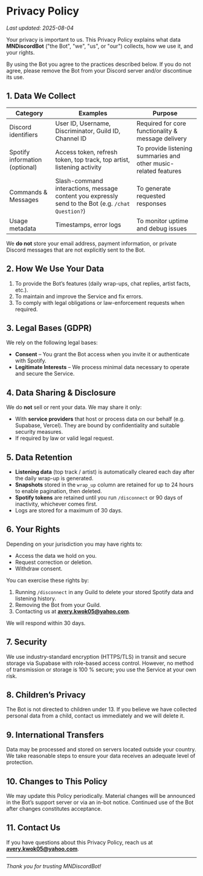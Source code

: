# Privacy Policy

_Last updated: 2025-08-04_

Your privacy is important to us.  This Privacy Policy explains what data **MNDiscordBot** ("the Bot", "we", "us", or "our") collects, how we use it, and your rights.

By using the Bot you agree to the practices described below.  If you do not agree, please remove the Bot from your Discord server and/or discontinue its use.

## 1. Data We Collect

| Category | Examples | Purpose |
|----------|----------|---------|
| Discord identifiers | User ID, Username, Discriminator, Guild ID, Channel ID | Required for core functionality & message delivery |
| Spotify information (optional) | Access token, refresh token, top track, top artist, listening activity | To provide listening summaries and other music-related features |
| Commands & Messages | Slash-command interactions, message content you expressly send to the Bot (e.g. `/chat Question?`) | To generate requested responses |
| Usage metadata | Timestamps, error logs | To monitor uptime and debug issues |

We **do not** store your email address, payment information, or private Discord messages that are not explicitly sent to the Bot.

## 2. How We Use Your Data

1. To provide the Bot’s features (daily wrap-ups, chat replies, artist facts, etc.).
2. To maintain and improve the Service and fix errors.
3. To comply with legal obligations or law-enforcement requests when required.

## 3. Legal Bases (GDPR)
We rely on the following legal bases:
* **Consent** – You grant the Bot access when you invite it or authenticate with Spotify.
* **Legitimate Interests** – We process minimal data necessary to operate and secure the Service.

## 4. Data Sharing & Disclosure
We do **not** sell or rent your data.  We may share it only:
* With **service providers** that host or process data on our behalf (e.g. Supabase, Vercel).  They are bound by confidentiality and suitable security measures.
* If required by law or valid legal request.

## 5. Data Retention
* **Listening data** (top track / artist) is automatically cleared each day after the daily wrap-up is generated.
* **Snapshots** stored in the `wrap_up` column are retained for up to 24 hours to enable pagination, then deleted.
* **Spotify tokens** are retained until you run `/disconnect` or 90 days of inactivity, whichever comes first.
* Logs are stored for a maximum of 30 days.

## 6. Your Rights
Depending on your jurisdiction you may have rights to:
* Access the data we hold on you.
* Request correction or deletion.
* Withdraw consent.

You can exercise these rights by:
1. Running `/disconnect` in any Guild to delete your stored Spotify data and listening history.
2. Removing the Bot from your Guild.
3. Contacting us at **<avery.kwok05@yahoo.com>**.

We will respond within 30 days.

## 7. Security
We use industry-standard encryption (HTTPS/TLS) in transit and secure storage via Supabase with role-based access control.  However, no method of transmission or storage is 100 % secure; you use the Service at your own risk.

## 8. Children’s Privacy
The Bot is not directed to children under 13.  If you believe we have collected personal data from a child, contact us immediately and we will delete it.

## 9. International Transfers
Data may be processed and stored on servers located outside your country.  We take reasonable steps to ensure your data receives an adequate level of protection.

## 10. Changes to This Policy
We may update this Policy periodically.  Material changes will be announced in the Bot’s support server or via an in-bot notice.  Continued use of the Bot after changes constitutes acceptance.

## 11. Contact Us
If you have questions about this Privacy Policy, reach us at **<avery.kwok05@yahoo.com>**.

---
*Thank you for trusting MNDiscordBot!*